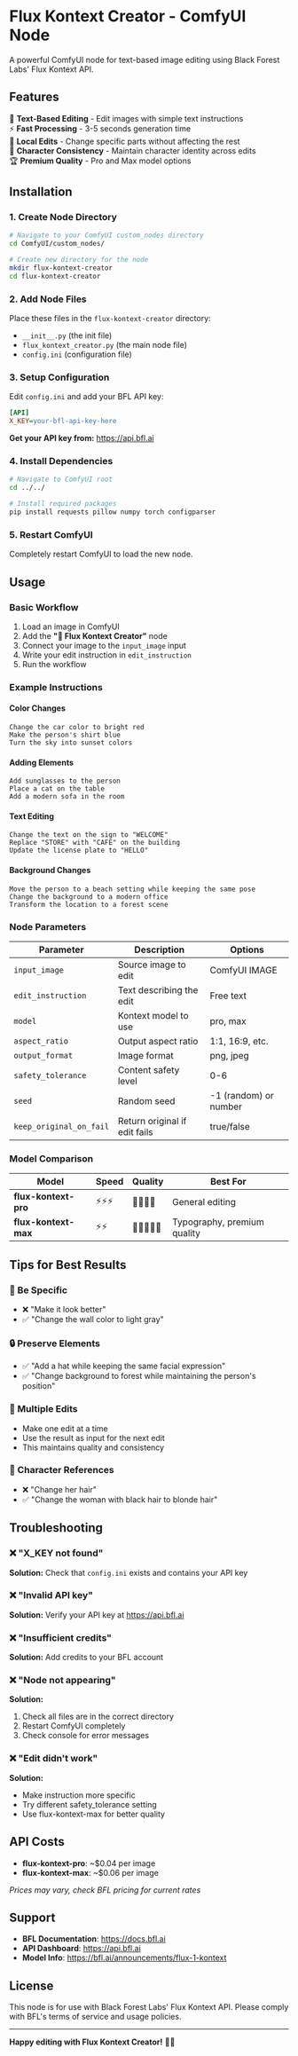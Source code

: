 # Flux Kontext Creator - ComfyUI Node

A powerful ComfyUI node for text-based image editing using Black Forest Labs' Flux Kontext API.

## Features

🎨 **Text-Based Editing** - Edit images with simple text instructions  
⚡ **Fast Processing** - 3-5 seconds generation time  
🎯 **Local Edits** - Change specific parts without affecting the rest  
🔄 **Character Consistency** - Maintain character identity across edits  
🏆 **Premium Quality** - Pro and Max model options  

## Installation

### 1. Create Node Directory
```bash
# Navigate to your ComfyUI custom_nodes directory
cd ComfyUI/custom_nodes/

# Create new directory for the node
mkdir flux-kontext-creator
cd flux-kontext-creator
```

### 2. Add Node Files
Place these files in the `flux-kontext-creator` directory:
- `__init__.py` (the init file)
- `flux_kontext_creator.py` (the main node file)
- `config.ini` (configuration file)

### 3. Setup Configuration
Edit `config.ini` and add your BFL API key:
```ini
[API]
X_KEY=your-bfl-api-key-here
```

**Get your API key from:** https://api.bfl.ai

### 4. Install Dependencies
```bash
# Navigate to ComfyUI root
cd ../../

# Install required packages
pip install requests pillow numpy torch configparser
```

### 5. Restart ComfyUI
Completely restart ComfyUI to load the new node.

## Usage

### Basic Workflow
1. Load an image in ComfyUI
2. Add the **"🎨 Flux Kontext Creator"** node
3. Connect your image to the `input_image` input
4. Write your edit instruction in `edit_instruction`
5. Run the workflow

### Example Instructions

#### Color Changes
```
Change the car color to bright red
Make the person's shirt blue
Turn the sky into sunset colors
```

#### Adding Elements
```
Add sunglasses to the person
Place a cat on the table
Add a modern sofa in the room
```

#### Text Editing
```
Change the text on the sign to "WELCOME"
Replace "STORE" with "CAFE" on the building
Update the license plate to "HELLO"
```

#### Background Changes
```
Move the person to a beach setting while keeping the same pose
Change the background to a modern office
Transform the location to a forest scene
```

### Node Parameters

| Parameter | Description | Options |
|-----------|-------------|---------|
| `input_image` | Source image to edit | ComfyUI IMAGE |
| `edit_instruction` | Text describing the edit | Free text |
| `model` | Kontext model to use | pro, max |
| `aspect_ratio` | Output aspect ratio | 1:1, 16:9, etc. |
| `output_format` | Image format | png, jpeg |
| `safety_tolerance` | Content safety level | 0-6 |
| `seed` | Random seed | -1 (random) or number |
| `keep_original_on_fail` | Return original if edit fails | true/false |

### Model Comparison

| Model | Speed | Quality | Best For |
|-------|-------|---------|----------|
| **flux-kontext-pro** | ⚡⚡⚡ | 🌟🌟🌟🌟 | General editing |
| **flux-kontext-max** | ⚡⚡ | 🌟🌟🌟🌟🌟 | Typography, premium quality |

## Tips for Best Results

### 🎯 Be Specific
- ❌ "Make it look better"
- ✅ "Change the wall color to light gray"

### 🔒 Preserve Elements
- ✅ "Add a hat while keeping the same facial expression"
- ✅ "Change background to forest while maintaining the person's position"

### 🔄 Multiple Edits
- Make one edit at a time
- Use the result as input for the next edit
- This maintains quality and consistency

### 👥 Character References
- ❌ "Change her hair"
- ✅ "Change the woman with black hair to blonde hair"

## Troubleshooting

### ❌ "X_KEY not found"
**Solution:** Check that `config.ini` exists and contains your API key

### ❌ "Invalid API key"
**Solution:** Verify your API key at https://api.bfl.ai

### ❌ "Insufficient credits"
**Solution:** Add credits to your BFL account

### ❌ "Node not appearing"
**Solution:** 
1. Check all files are in the correct directory
2. Restart ComfyUI completely
3. Check console for error messages

### ❌ "Edit didn't work"
**Solution:**
- Make instruction more specific
- Try different safety_tolerance setting
- Use flux-kontext-max for better quality

## API Costs

- **flux-kontext-pro**: ~$0.04 per image
- **flux-kontext-max**: ~$0.06 per image

*Prices may vary, check BFL pricing for current rates*

## Support

- **BFL Documentation**: https://docs.bfl.ai
- **API Dashboard**: https://api.bfl.ai
- **Model Info**: https://bfl.ai/announcements/flux-1-kontext

## License

This node is for use with Black Forest Labs' Flux Kontext API. Please comply with BFL's terms of service and usage policies.

---

**Happy editing with Flux Kontext Creator!** 🎨✨
